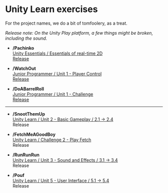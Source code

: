 # Unity Learn exercises

For the project names, we do a bit of tomfoolery, as a treat.  

*Release note: On the Unity Play platform, a few things might be broken, including the sound.*  

- **/Pachinko**  
[Unity Essentials / Essentials of real-time 2D](https://learn.unity.com/tutorial/challenge-sprite-pachinko)  
[Release](https://play.unity.com/mg/other/pachinko-2013)  

- **/WatchOut**  
[Junior Programmer / Unit 1 - Player Control](https://learn.unity.com/project/unit-1-driving-simulation)  
[Release](https://play.unity.com/mg/other/watch-out-5)  

- **/DoABarrelRoll**  
[Junior Programmer / Unit 1 - Challenge](https://learn.unity.com/tutorial/challenge-1-steer-a-plane-through-obstacles-in-the-sky)  
[Release](https://play.unity.com/mg/other/do-a-barrel-roll)  

---

- **/SnootThemUp**  
[Unity Learn / Unit 2 - Basic Gameplay / 2.1 -> 2.4](https://learn.unity.com/project/unit-2-basic-gameplay)  
Release  

- **/FetchMeAGoodBoy**  
[Unity Learn / Challenge 2 - Play Fetch](https://learn.unity.com/tutorial/challenge-2-play-fetch-with-random-values-and-arrays)  
Release  

- **/RunRunRun**  
[Unity Learn / Unit 3 - Sound and Effects / 3.1 -> 3.4](https://learn.unity.com/project/unit-3-sound-and-effects)  
Release  

- **/Pouf**  
[Unity Learn / Unit 5 - User Interface / 5.1 -> 5.4](https://learn.unity.com/project/unit-5-user-interface)  
Release  

